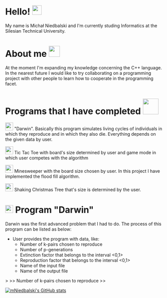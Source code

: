<h1> Hello! <img src="https://raw.githubusercontent.com/MartinHeinz/MartinHeinz/master/wave.gif" width="30px"> </h1>
<p>  My name is Michał Niedbalski and I'm currently studing Informatics at the Silesian Technical University. </p>
<h1> About me <img src="https://user-images.githubusercontent.com/72338271/119031305-40a47d00-b9ab-11eb-8264-9d5dfb6bf907.gif" width="35px"> </h1>

<p> At the moment I'm expanding my knowledge concerning the C++ language. In the nearest future I would like to try collaborating on a programming project with other people
  to learn how to cooperate in the programming facet. </p> 
  
<h1> Programs that I have completed <img src="https://user-images.githubusercontent.com/72338271/119033984-2c15b400-b9ae-11eb-86db-f82c071bd491.gif" width="50px"> </h1>

<p> <img src="https://user-images.githubusercontent.com/72338271/119033660-c32e3c00-b9ad-11eb-9f05-c28a6e213e4b.gif" width="25px"> "Darwin". Basically this program simulates living cycles of individuals in which they reproduce and in which they also die. Everything depends on the given data by user. </p> 
<p> <img src="https://user-images.githubusercontent.com/72338271/119031640-96792500-b9ab-11eb-8468-c9b593963f02.gif" width="25px"> Tic Tac Toe with board's size determined by user and game mode in which user competes with the algorithm </p>
<p> <img src="https://user-images.githubusercontent.com/72338271/119032662-ba893600-b9ac-11eb-90b7-65f585a73ff4.gif" width="25px"> Minesweeper with the board size chosen by user. In this project I have implemented the flood fill algorithm.
<p> <img src="https://user-images.githubusercontent.com/72338271/119032169-2b7c1e00-b9ac-11eb-9816-2942dd3f4b9a.gif" width="25px"> Shaking Christmas Tree that's size is determined by the user. </p>

<h1> <img src="https://user-images.githubusercontent.com/72338271/119033660-c32e3c00-b9ad-11eb-9f05-c28a6e213e4b.gif" width="25px"> Program "Darwin" </h1>

<p> Darwin was the first advanced problem that I had to do. The process of this program can be listed as below: <br>
<ul> 
  <li> User provides the program with data, like: 
    <ul>
     <li> Number of k-pairs chosen to reproduce </li>
     <li> Number of p-generations </li>
     <li> Extinction factor that belongs to the interval <0,1> </li>
     <li> Reproduction factor that belongs to the interval <0,1> </li>
     <li> Name of the input file</li>
     <li> Name of the output file</li>
    </ul>
  </li>
  
</ul>
> 
>> Number of k-pairs chosen to reproduce
>> 

[![mNiedbalski's GitHub stats](https://github-readme-stats.vercel.app/api?username=mNiedbalski&theme=dark)](https://github.com/mNiedbalski/github-readme-stats)





<!--
**mNiedbalski/mNiedbalski** is a ✨ _special_ ✨ repository because its `README.md` (this file) appears on your GitHub profile.

Here are some ideas to get you started:

- 🔭 I’m currently working on ...
- 🌱 I’m currently learning ...
- 👯 I’m looking to collaborate on ...
- 🤔 I’m looking for help with ...
- 💬 Ask me about ...
- 📫 How to reach me: ...
- 😄 Pronouns: ...
- ⚡ Fun fact: ...
-->
